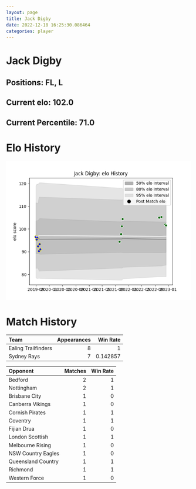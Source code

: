 ```yaml
---  
layout: page  
title: Jack Digby  
date: 2022-12-18 16:25:30.086464  
categories: player  
---
```

# Jack Digby

## Positions: FL, L

## Current elo: 102.0

## Current Percentile: 71.0

# Elo History


![elo history](history_JackDigby.png)
# Match History


| Team                |   Appearances |   Win Rate |
|:--------------------|--------------:|-----------:|
| Ealing Trailfinders |             8 |   1        |
| Sydney Rays         |             7 |   0.142857 |

| Opponent           |   Matches |   Win Rate |
|:-------------------|----------:|-----------:|
| Bedford            |         2 |          1 |
| Nottingham         |         2 |          1 |
| Brisbane City      |         1 |          0 |
| Canberra Vikings   |         1 |          0 |
| Cornish Pirates    |         1 |          1 |
| Coventry           |         1 |          1 |
| Fijian Drua        |         1 |          0 |
| London Scottish    |         1 |          1 |
| Melbourne Rising   |         1 |          0 |
| NSW Country Eagles |         1 |          0 |
| Queensland Country |         1 |          1 |
| Richmond           |         1 |          1 |
| Western Force      |         1 |          0 |
